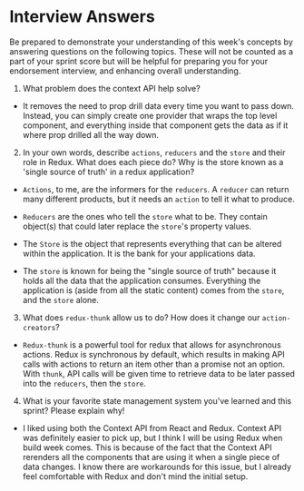 # Interview Answers

Be prepared to demonstrate your understanding of this week's concepts by answering questions on the following topics. These will not be counted as a part of your sprint score but will be helpful for preparing you for your endorsement interview, and enhancing overall understanding.

1. What problem does the context API help solve?

- It removes the need to prop drill data every time you want to pass down. Instead, you can simply create one provider that wraps the top level component, and everything inside that component gets the data as if it where prop drilled all the way down.

2. In your own words, describe `actions`, `reducers` and the `store` and their role in Redux. What does each piece do? Why is the store known as a 'single source of truth' in a redux application?

- `Actions`, to me, are the informers for the `reducers`. A `reducer` can return many different products, but it needs an `action` to tell it what to produce.

- `Reducers` are the ones who tell the `store` what to be. They contain object(s) that could later replace the `store`'s property values.

- The `Store` is the object that represents everything that can be altered within the application. It is the bank for your applications data.

- The `store` is known for being the "single source of truth" because it holds all the data that the application consumes. Everything the application is (aside from all the static content) comes from the `store`, and the `store` alone.

3. What does `redux-thunk` allow us to do? How does it change our `action-creators`?

- `Redux-thunk` is a powerful tool for redux that allows for asynchronous actions. Redux is synchronous by default, which results in making API calls with actions to return an item other than a promise not an option. With `thunk`, API calls will be given time to retrieve data to be later passed into the `reducers`, then the `store`.

4. What is your favorite state management system you've learned and this sprint? Please explain why!

- I liked using both the Context API from React and Redux. Context API was definitely easier to pick up, but I think I will be using Redux when build week comes. This is because of the fact that the Context API rerenders all the components that are using it when a single piece of data changes. I know there are workarounds for this issue, but I already feel comfortable with Redux and don't mind the initial setup.
